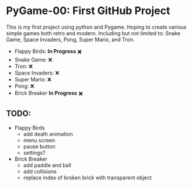 # PyGame-00: First GitHub Project

This is my first project using python and Pygame.
Hoping to create various simple games both retro and modern. 
Including but not limited to: Snake Game, Space Invaders, Pong, Super Mario, and Tron.

- Flappy Birds: **In Progress** :heavy_multiplication_x:
- Snake Game:	:x:
- Tron: :x:
- Space Invaders: :x:
- Super Mario: :x:
- Pong: :x:
- Brick Breaker **In Progress** :heavy_multiplication_x:

## TODO:
- Flappy Birds
  - add death animation
  - menu screen
  - pause button
  - settings?
- Brick Breaker
  - add paddle and ball
  - add collisions
  - replace index of broken brick with transparent object

